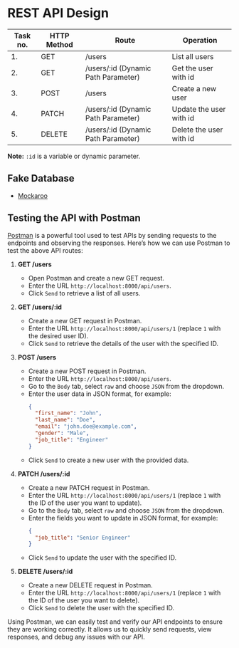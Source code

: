 # REST API Design

| Task no. | HTTP Method | Route                               | Operation                     |
|----------|-------------|-------------------------------------|-------------------------------|
| 1.       | GET         | /users                              | List all users                |
| 2.       | GET         | /users/:id (Dynamic Path Parameter) | Get the user with id          |
| 3.       | POST        | /users                              | Create a new user             |
| 4.       | PATCH       | /users/:id (Dynamic Path Parameter) | Update the user with id       |
| 5.       | DELETE      | /users/:id (Dynamic Path Parameter) | Delete the user with id       |

**Note:** `:id` is a variable or dynamic parameter.

## Fake Database
- [Mockaroo](https://www.mockaroo.com)

## Testing the API with Postman

[Postman](https://www.postman.com) is a powerful tool used to test APIs by sending requests to the endpoints and observing the responses. Here’s how we can use Postman to test the above API routes:

1. **GET /users**
   - Open Postman and create a new GET request.
   - Enter the URL `http://localhost:8000/api/users`.
   - Click `Send` to retrieve a list of all users.

2. **GET /users/:id**
   - Create a new GET request in Postman.
   - Enter the URL `http://localhost:8000/api/users/1` (replace `1` with the desired user ID).
   - Click `Send` to retrieve the details of the user with the specified ID.

3. **POST /users**
   - Create a new POST request in Postman.
   - Enter the URL `http://localhost:8000/api/users`.
   - Go to the `Body` tab, select `raw` and choose `JSON` from the dropdown.
   - Enter the user data in JSON format, for example:
     ```json
     {
       "first_name": "John",
       "last_name": "Doe",
       "email": "john.doe@example.com",
       "gender": "Male",
       "job_title": "Engineer"
     }
     ```
   - Click `Send` to create a new user with the provided data.

4. **PATCH /users/:id**
   - Create a new PATCH request in Postman.
   - Enter the URL `http://localhost:8000/api/users/1` (replace `1` with the ID of the user you want to update).
   - Go to the `Body` tab, select `raw` and choose `JSON` from the dropdown.
   - Enter the fields you want to update in JSON format, for example:
     ```json
     {
       "job_title": "Senior Engineer"
     }
     ```
   - Click `Send` to update the user with the specified ID.

5. **DELETE /users/:id**
   - Create a new DELETE request in Postman.
   - Enter the URL `http://localhost:8000/api/users/1` (replace `1` with the ID of the user you want to delete).
   - Click `Send` to delete the user with the specified ID.

Using Postman, we can easily test and verify our API endpoints to ensure they are working correctly. It allows us to quickly send requests, view responses, and debug any issues with our API.
